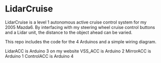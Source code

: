 # LidarCruise

LidarCruise is a level 1 autonomous active cruise control system for my 2005 Mazda6. By interfacing with my steering wheel cruise control buttons and a Lidar unit, the distance to the object ahead can be varied.

This repo includes the code for the 4 Arduinos and a simple wiring diagram.

LidarACC is Arduino 3 on my website
VSS_ACC is Arduino 2
MirrorACC is Arduino 1
ControlACC is Arduino 4
